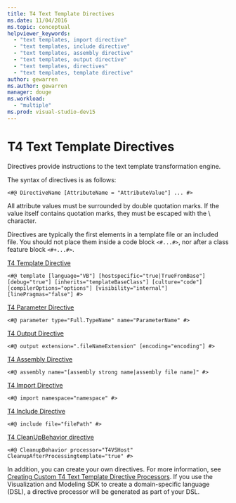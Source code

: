 ```yaml
---
title: T4 Text Template Directives
ms.date: 11/04/2016
ms.topic: conceptual
helpviewer_keywords:
  - "text templates, import directive"
  - "text templates, include directive"
  - "text templates, assembly directive"
  - "text templates, output directive"
  - "text templates, directives"
  - "text templates, template directive"
author: gewarren
ms.author: gewarren
manager: douge
ms.workload:
  - "multiple"
ms.prod: visual-studio-dev15
---
```

# T4 Text Template Directives
Directives provide instructions to the text template transformation engine.

 The syntax of directives is as follows:

```
<#@ DirectiveName [AttributeName = "AttributeValue"] ... #>
```

 All attribute values must be surrounded by double quotation marks. If the value itself contains quotation marks, they must be escaped with the \ character.

 Directives are typically the first elements in a template file or an included file. You should not place them inside a code block `<#...#>`, nor after a class feature block `<#+...#>`.

 [T4 Template Directive](../modeling/t4-template-directive.md)
 ```
<#@ template [language="VB"] [hostspecific="true|TrueFromBase"] [debug="true"] [inherits="templateBaseClass"] [culture="code"] [compilerOptions="options"] [visibility="internal"] [linePragmas="false"] #>
```

 [T4 Parameter Directive](../modeling/t4-parameter-directive.md)
 ```
<#@ parameter type="Full.TypeName" name="ParameterName" #>
```

 [T4 Output Directive](../modeling/t4-output-directive.md)
 ```
<#@ output extension=".fileNameExtension" [encoding="encoding"] #>
```

 [T4 Assembly Directive](../modeling/t4-assembly-directive.md)
 ```
<#@ assembly name="[assembly strong name|assembly file name]" #>
```

 [T4 Import Directive](../modeling/t4-import-directive.md)
 ```
<#@ import namespace="namespace" #>
```

 [T4 Include Directive](../modeling/t4-include-directive.md)
 ```
<#@ include file="filePath" #>
```

 [T4 CleanUpBehavior directive](../modeling/t4-cleanupbehavior-directive.md)
 ```
<#@ CleanupBehavior processor="T4VSHost" CleanupAfterProcessingtemplate="true" #>
```

 In addition, you can create your own directives. For more information, see [Creating Custom T4 Text Template Directive Processors](../modeling/creating-custom-t4-text-template-directive-processors.md). If you use the Visualization and Modeling SDK to create a domain-specific language (DSL), a directive processor will be generated as part of your DSL.